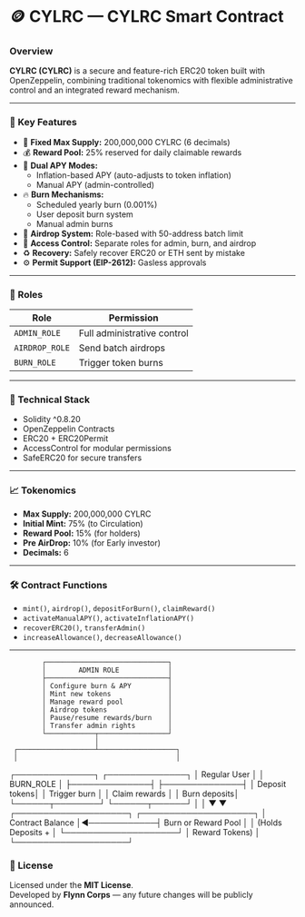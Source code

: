 # 🪙 CYLRC — CYLRC Smart Contract

### Overview
**CYLRC (CYLRC)** is a secure and feature-rich ERC20 token built with OpenZeppelin, combining traditional tokenomics with flexible administrative control and an integrated reward mechanism.

---

### 🚀 Key Features
- 🏦 **Fixed Max Supply:** 200,000,000 CYLRC (6 decimals)
- 💰 **Reward Pool:** 25% reserved for daily claimable rewards
- 🔁 **Dual APY Modes:**
  - Inflation-based APY (auto-adjusts to token inflation)
  - Manual APY (admin-controlled)
- 🔥 **Burn Mechanisms:**
  - Scheduled yearly burn (0.001%)
  - User deposit burn system
  - Manual admin burns
- 🎁 **Airdrop System:** Role-based with 50-address batch limit
- 🔐 **Access Control:** Separate roles for admin, burn, and airdrop
- ♻️ **Recovery:** Safely recover ERC20 or ETH sent by mistake
- ⚙️ **Permit Support (EIP-2612):** Gasless approvals

---

### 🧩 Roles
| Role | Permission |
|------|-------------|
| `ADMIN_ROLE` | Full administrative control |
| `AIRDROP_ROLE` | Send batch airdrops |
| `BURN_ROLE` | Trigger token burns |

---

### 🧱 Technical Stack
- Solidity ^0.8.20  
- OpenZeppelin Contracts  
- ERC20 + ERC20Permit  
- AccessControl for modular permissions  
- SafeERC20 for secure transfers  

---

### 📈 Tokenomics
- **Max Supply:** 200,000,000 CYLRC  
- **Initial Mint:** 75% (to Circulation)  
- **Reward Pool:** 15% (for holders)
- **Pre AirDrop:** 10% (for Early investor)
- **Decimals:** 6  

---

### 🛠️ Contract Functions
- `mint()`, `airdrop()`, `depositForBurn()`, `claimReward()`
- `activateManualAPY()`, `activateInflationAPY()`
- `recoverERC20()`, `transferAdmin()`
- `increaseAllowance()`, `decreaseAllowance()`

---

            ┌──────────────────────────────┐
            │        ADMIN ROLE            │
            ├──────────────────────────────┤
            │ Configure burn & APY         │
            │ Mint new tokens              │
            │ Manage reward pool           │
            │ Airdrop tokens               │
            │ Pause/resume rewards/burn    │
            │ Transfer admin rights        │
            └────────────┬─────────────────┘
                         │
     ┌───────────────────┴───────────────────┐
     │                                       │
┌──────────────┐                      ┌──────────────┐
│ Regular User │                      │ BURN_ROLE    │
├──────────────┤                      ├──────────────┤
│ Deposit tokens│                     │ Trigger burn │
│ Claim rewards │                     │ Burn deposits│
└──────┬────────┘                      └──────┬──────┘
       │                                       │
       ▼                                       ▼
┌────────────────────┐              ┌────────────────────┐
│ Contract Balance   │◄────────────┤ Burn or Reward Pool │
│ (Holds Deposits +  │              └────────────────────┘
│ Reward Tokens)     │
└────────────────────┘






### 🧾 License
Licensed under the **MIT License**.  
Developed by **Flynn Corps** — any future changes will be publicly announced.
